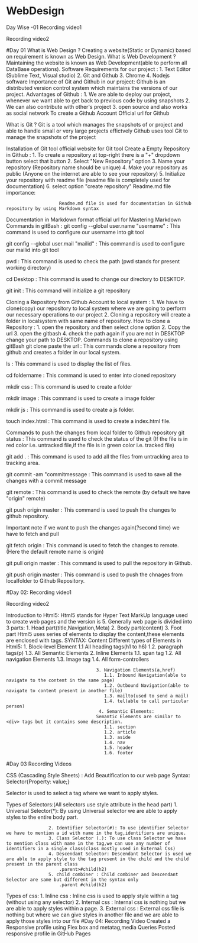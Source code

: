 # WebDesign
Day Wise -01
Recording video1

Recording video2

#Day 01
What is Web Design ?
         Creating  a website(Static or Dynamic) based on requirement is known as Web Design.
What is Web Development ?
           Maintaining the website is known as Web Development(able to perform all DataBase operations).
Software Requirements for our project :
                                        1. Text Editor (Sublime Text, Visual studio)
                                        2. Git and Github
                                        3. Chrome
                                        4. Nodejs software
Importance of Git and Github in our project:
                Github is an distributed version control system which maintains the versions of our project.
Advantages of Github :
                          1. We are able to deploy our project, whenever we want able to get back to previous code by using snapshots
                          2. We can also contribute with other's project 
                          3. open source and also works as social network
To create a Github Account Official url for Github

What is Git ?
              Git is a tool which manages the snapshots of or project and able to handle small or very large projects effictvely
Github uses tool Git to manage the snapshots of the project

Installation of Git tool official website for Git tool
Create a Empty Repository in Github :
                                        1. To create a repository at top-right there is a "+"  dropdown button select that button
                                        2. Select "New Repository" option
                                        3. Name your repository (Repository name should be unique)
                                        4. Make your repository as public (Anyone on the internet are able to see your repository)
                                        5. Initialize your repository with readme file (readme file is completely used for documentation)
                                        6. select option "create repository"
Readme.md file importance:

                        Readme.md file is used for documentation in Github repository by using Markdown syntax
Documentation in Markdown format official url for Mastering Markdown
Commands in gitBash :
git config --global user.name "username" : This command is used to configure our username into git tool

git config --global user.mail "mailid" : This command is used to configure our mailid into git tool

pwd : This command is used to check the path (pwd stands for present working directory)

cd Desktop : This command is used to change our directory to DESKTOP.

git init : This command will initialize a git repository

Cloning a Repository from Github Account to local system :
                                                             1. We have to clone(copy) our repository to local system where we are going to perform our necessary operations to our project
                                                             2. Cloning a repository will create a folder in localsystem with same name of repository.
How to clone a Repository :
                                1. open the repository and then select clone option
                                2. Copy the url
                                3. open the gitbash
                                4. check the path again if you are not in DESKTOP change your path to DESKTOP.
Commands to clone a repository using gitBash
git clone paste the url : This commands clone a repository from github and creates a folder in our local system.

ls : This command is used to display the list of files.

cd foldername : This command is used to enter into cloned repository

mkdir css : This command is used to create a folder

mkdir image : This command is used to create a image folder

mkdir js : This command is used to create a js folder.

touch index.html : This command is used to create a index.html file.

Commands to push the changes from local folder to Github repository
git status : This command is used to check the status of the git (If the file is in red color i.e. untracked file,if the file is in green color i.e. tracked file)

git add . : This command is used to add all the files from untracking area to tracking area.

git commit -am "commitmessage : This command is used to save all the changes with a commit message

git remote : This command is used to check the remote (by default we have "origin" remote)

git push origin master : This command is used to push the changes to github repository.

Important note if we want to push the changes again(?second time) we have to fetch and pull

git fetch origin : This command is used to fetch the changes to remote.(Here the default remote name is origin)

git pull origin master : This command is used to pull the repository in Github.

git push origin master : This command is used to push the chnages from localfolder to Github Repository.

#Day 02:
Recording video1

Recording video2

Introduction to Html5:
                     Html5 stands for Hyper Text MarkUp language used to create web pages and the version is 5.
                     Generally web page is divided into 3 parts:
                                   1. Head part(title,Navigation,Meta)
                                   2. Body part(content)
                                   3. Foot part
                     Html5 uses series of elements to display the content,these elements are enclosed with tags.
                     SYNTAX: <STARTTAG> Content </ENDTAG>
Different types of Elements in Html5:
                                      1. Block-level Element 
                                          1.1 All heading tags(h1 to h6)
                                          1.2. paragraph tags(p)
                                          1.3. All Semantic Elements
                                      2. Inline Elements
                                          1.1. span tag
                                          1.2. All navigation Elements
                                          1.3. Image tag
                                          1.4. All form-controllers
                                          
                                      3. Navigation Elements(a,href)
                                         1.1. Inbound Navigation(able to navigate to the content in the same page)
                                         1.2. Outbound Navigation(able to navigate to content present in another file)
                                         1.3. mailto(used to send a mail)
                                         1.4. tel(able to call particular person)
                                       4. Semantic Elements:
                                      Semantic Elements are similar to <div> tags but it contains some description.
                                         1.1. section
                                         1.2. article
                                         1.3. aside
                                         1.4. nav
                                         1.5. header
                                         1.6. footer
#Day 03
Recording Videos

CSS (Cascading Style Sheets) : Add Beautification to our web page
Syntax: Selector{Property: value;}

Selector is used to select a tag where we want to apply styles.

Types of Selectors:(All selectors use style attribute in the head part)
                    1. Universal Selector(*): By using Universal selector we are able to apply styles to the entire body part.
                    
                    2. Identifier Selector(#): To use identifier Selector we have to mention a id with name in the tag,identifiers are unique.
                    3. Class Selector (.): To use class Selector we have to mention class with name in the tag,we can use any number of identifiers in a single class(class mostly used in External Css)
                    4. Descendant Selector: Descendant Selector is used we are able to apply style to the tag present in the child and the child present in the parent class
                        .parent>#child(h2)
                    5. child combiner : Child combiner and Descendant Selector are same but different in the syntax only
                        .parent #child(h2)
Types of css:
                 1. Inline css : Inline css is used to apply style within a tag (without using any selector)
                 2. Internal css : Internal css is nothing but we are able to apply styles within a page.
                 3. External css : External css file is nothing but where we can give styles in another file and we are able to apply those styles into our file
#Day 04:
Recording Video
Created a Responsive profile using Flex box and metatag,media Queries
Posted responsive profile in GitHub Pages
